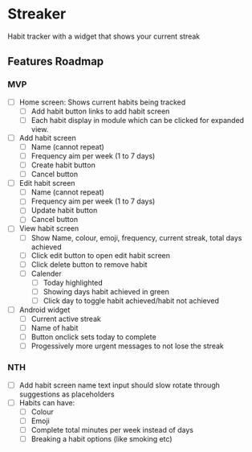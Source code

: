 # Streaker

Habit tracker with a widget that shows your current streak

## Features Roadmap

### MVP

- [ ] Home screen: Shows current habits being tracked
  - [ ] Add habit button links to add habit screen
  - [ ] Each habit display in module which can be clicked for expanded view.
- [ ] Add habit screen
  - [ ] Name (cannot repeat)
  - [ ] Frequency aim per week (1 to 7 days)
  - [ ] Create habit button
  - [ ] Cancel button
- [ ] Edit habit screen
  - [ ] Name (cannot repeat)
  - [ ] Frequency aim per week (1 to 7 days)
  - [ ] Update habit button
  - [ ] Cancel button
- [ ] View habit screen
  - [ ] Show Name, colour, emoji, frequency, current streak, total days achieved
  - [ ] Click edit button to open edit habit screen
  - [ ] Click delete button to remove habit
  - [ ] Calender
    - [ ] Today highlighted
    - [ ] Showing days habit achieved in green
    - [ ] Click day to toggle habit achieved/habit not achieved
- [ ] Android widget
  - [ ] Current active streak
  - [ ] Name of habit
  - [ ] Button onclick sets today to complete
  - [ ] Progessively more urgent messages to not lose the streak

### NTH

- [ ] Add habit screen name text input should slow rotate through suggestions as placeholders
- [ ] Habits can have:
  - [ ] Colour
  - [ ] Emoji
  - [ ] Complete total minutes per week instead of days
  - [ ] Breaking a habit options (like smoking etc)
